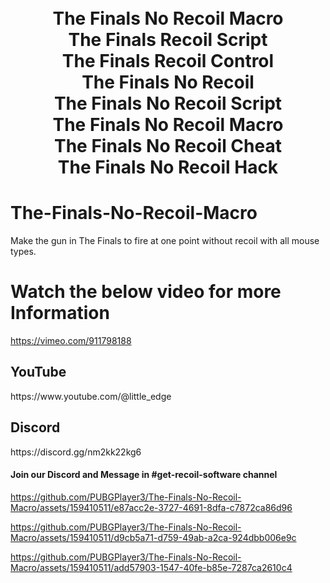 <h1 align="center">
  <br>
  The Finals No Recoil Macro
  <br>
  The Finals Recoil Script
  <br>
  The Finals Recoil Control
  <br>
  The Finals No Recoil
  <br>
  The Finals No Recoil Script
  <br>
  The Finals No Recoil Macro
  <br>
  The Finals No Recoil Cheat
  <br>
  The Finals No Recoil Hack
  <br>
</h1>


# The-Finals-No-Recoil-Macro
Make the gun in The Finals to fire at one point without recoil with all mouse types.

# Watch the below video for more Information
https://vimeo.com/911798188

<h2>YouTube</h2>
https://www.youtube.com/@little_edge
<br>
<h2>Discord</h2>
https://discord.gg/nm2kk22kg6
<h4>Join our Discord and Message in #get-recoil-software channel</h4>


https://github.com/PUBGPlayer3/The-Finals-No-Recoil-Macro/assets/159410511/e87acc2e-3727-4691-8dfa-c7872ca86d96

https://github.com/PUBGPlayer3/The-Finals-No-Recoil-Macro/assets/159410511/d9cb5a71-d759-49ab-a2ca-924dbb006e9c

https://github.com/PUBGPlayer3/The-Finals-No-Recoil-Macro/assets/159410511/add57903-1547-40fe-b85e-7287ca2610c4


